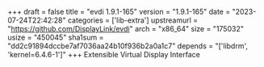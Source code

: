 +++
draft = false
title = "evdi 1.9.1-165"
version = "1.9.1-165"
date = "2023-07-24T22:42:28"
categories = ['lib-extra']
upstreamurl = "https://github.com/DisplayLink/evdi"
arch = "x86_64"
size = "175032"
usize = "450045"
sha1sum = "dd2c91894dccbe7af7036aa24b10f936b2a0a1c7"
depends = "['libdrm', 'kernel=6.4.6-1']"
+++
Extensible Virtual Display Interface